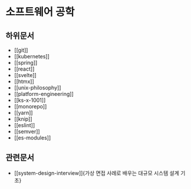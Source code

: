 # 소프트웨어 공학

## 하위문서

- [[git]]
- [[kubernetes]]
- [[spring]]
- [[react]]
- [[svelte]]
- [[htmx]]
- [[unix-philosophy]]
- [[platform-engineering]]
- [[ks-x-1001]]
- [[monorepo]]
- [[yarn]]
- [[knip]]
- [[eslint]]
- [[semver]]
- [[es-modules]]

## 관련문서

- [[system-design-interview]]{가상 면접 사례로 배우는 대규모 시스템 설계 기초}
